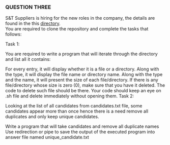 ### QUESTION THREE
S&T Suppliers is hiring for the new roles in the company, the details are found in the this [directory](https://github.com/t4gatera/summative.git).  
You are required to clone the repository and complete the tasks that follows:

Task 1:

You are required to write a program that will iterate through the directory and list all it contains:

For every entry, it will display whether it is a file or a directory.
Along with the type, it will display the file name or directory name.
Along with the type and the name, it will present the size of each file/directory.
If there is any file/directory whose size is zero (0), make sure that you have it deleted. The code to delete such file should be there.
Your code should keep an eye on .sh file and delete immediately without opening them.
Task 2:

Looking at the list of all candidates from candidates.txt file, some candidates appear more than once hence there is a need remove all duplicates and only keep unique candidates.

Write a program that will take candidates and remove all duplicate names
Use redirection or pipe to save the output of the executed program into answer file named unique_candidate.txt